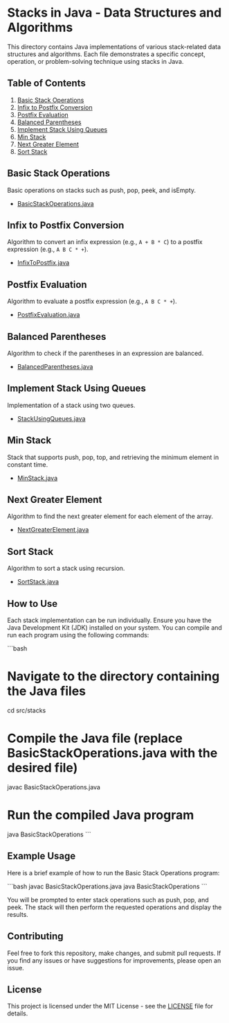 # Stacks in Java - Data Structures and Algorithms

This directory contains Java implementations of various stack-related data structures and algorithms. Each file demonstrates a specific concept, operation, or problem-solving technique using stacks in Java.

## Table of Contents

1. [Basic Stack Operations](#basic-stack-operations)
2. [Infix to Postfix Conversion](#infix-to-postfix-conversion)
3. [Postfix Evaluation](#postfix-evaluation)
4. [Balanced Parentheses](#balanced-parentheses)
5. [Implement Stack Using Queues](#implement-stack-using-queues)
6. [Min Stack](#min-stack)
7. [Next Greater Element](#next-greater-element)
8. [Sort Stack](#sort-stack)

## Basic Stack Operations

Basic operations on stacks such as push, pop, peek, and isEmpty.

- [BasicStackOperations.java](BasicStackOperations.java)

## Infix to Postfix Conversion

Algorithm to convert an infix expression (e.g., `A + B * C`) to a postfix expression (e.g., `A B C * +`).

- [InfixToPostfix.java](InfixToPostfix.java)

## Postfix Evaluation

Algorithm to evaluate a postfix expression (e.g., `A B C * +`).

- [PostfixEvaluation.java](PostfixEvaluation.java)

## Balanced Parentheses

Algorithm to check if the parentheses in an expression are balanced.

- [BalancedParentheses.java](BalancedParentheses.java)

## Implement Stack Using Queues

Implementation of a stack using two queues.

- [StackUsingQueues.java](StackUsingQueues.java)

## Min Stack

Stack that supports push, pop, top, and retrieving the minimum element in constant time.

- [MinStack.java](MinStack.java)

## Next Greater Element

Algorithm to find the next greater element for each element of the array.

- [NextGreaterElement.java](NextGreaterElement.java)

## Sort Stack

Algorithm to sort a stack using recursion.

- [SortStack.java](SortStack.java)

## How to Use

Each stack implementation can be run individually. Ensure you have the Java Development Kit (JDK) installed on your system. You can compile and run each program using the following commands:

\```bash
# Navigate to the directory containing the Java files
cd src/stacks

# Compile the Java file (replace BasicStackOperations.java with the desired file)
javac BasicStackOperations.java

# Run the compiled Java program
java BasicStackOperations
\```

## Example Usage

Here is a brief example of how to run the Basic Stack Operations program:

\```bash
javac BasicStackOperations.java
java BasicStackOperations
\```

You will be prompted to enter stack operations such as push, pop, and peek. The stack will then perform the requested operations and display the results.

## Contributing

Feel free to fork this repository, make changes, and submit pull requests. If you find any issues or have suggestions for improvements, please open an issue.

## License

This project is licensed under the MIT License - see the [LICENSE](LICENSE) file for details.

